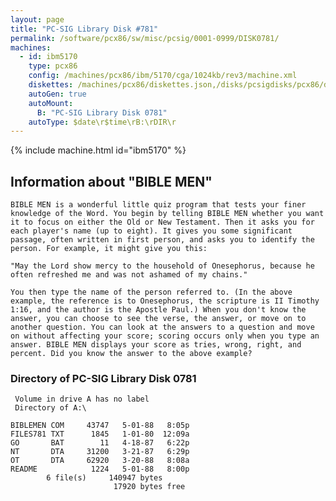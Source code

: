 ```yaml
---
layout: page
title: "PC-SIG Library Disk #781"
permalink: /software/pcx86/sw/misc/pcsig/0001-0999/DISK0781/
machines:
  - id: ibm5170
    type: pcx86
    config: /machines/pcx86/ibm/5170/cga/1024kb/rev3/machine.xml
    diskettes: /machines/pcx86/diskettes.json,/disks/pcsigdisks/pcx86/diskettes.json
    autoGen: true
    autoMount:
      B: "PC-SIG Library Disk 0781"
    autoType: $date\r$time\rB:\rDIR\r
---
```


{% include machine.html id="ibm5170" %}

## Information about "BIBLE MEN"

    BIBLE MEN is a wonderful little quiz program that tests your finer
    knowledge of the Word. You begin by telling BIBLE MEN whether you want
    it to focus on either the Old or New Testament. Then it asks you for
    each player's name (up to eight). It gives you some significant
    passage, often written in first person, and asks you to identify the
    person. For example, it might give you this:
    
    "May the Lord show mercy to the household of Onesephorus, because he
    often refreshed me and was not ashamed of my chains."
    
    You then type the name of the person referred to. (In the above
    example, the reference is to Onesephorus, the scripture is II Timothy
    1:16, and the author is the Apostle Paul.) When you don't know the
    answer, you can choose to see the verse, the answer, or move on to
    another question. You can look at the answers to a question and move
    on without affecting your score; scoring occurs only when you type an
    answer. BIBLE MEN displays your score as tries, wrong, right, and
    percent. Did you know the answer to the above example?

### Directory of PC-SIG Library Disk 0781

     Volume in drive A has no label
     Directory of A:\

    BIBLEMEN COM     43747   5-01-88   8:05p
    FILES781 TXT      1845   1-01-80  12:09a
    GO       BAT        11   4-18-87   6:22p
    NT       DTA     31200   3-21-87   6:29p
    OT       DTA     62920   3-20-88   8:08a
    README            1224   5-01-88   8:00p
            6 file(s)     140947 bytes
                           17920 bytes free

